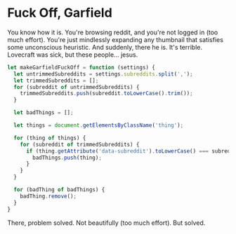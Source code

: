 # Fuck Off, Garfield

You know how it is. You're browsing reddit, and you're not logged in (too much effort). You're just mindlessly expanding any thumbnail that satisfies some unconscious heuristic. And suddenly, there he is. It's terrible. Lovecraft was sick, but these people... jesus.

```javascript
let makeGarfieldFuckOff = function (settings) {
  let untrimmedSubreddits = settings.subreddits.split(',');
  let trimmedSubreddits = [];
  for (subreddit of untrimmedSubreddits) {
    trimmedSubreddits.push(subreddit.toLowerCase().trim());
  }

  let badThings = [];

  let things = document.getElementsByClassName('thing');

  for (thing of things) {
    for (subreddit of trimmedSubreddits) {
      if (thing.getAttribute('data-subreddit').toLowerCase() === subreddit) {
        badThings.push(thing);
      }
    }
  }

  for (badThing of badThings) {
    badThing.remove();
  }
}
```

There, problem solved. Not beautifully (too much effort). But solved.

